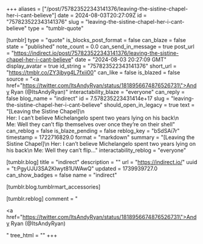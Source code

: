 +++
aliases = ["/post/757823522343141376/leaving-the-sistine-chapel-her-i-cant-believe"]
date = 2024-08-03T20:27:09Z
id = "757823522343141376"
slug = "leaving-the-sistine-chapel-her-i-cant-believe"
type = "tumblr-quote"

[tumblr]
type = "quote"
is_blocks_post_format = false
can_blaze = false
state = "published"
note_count = 0.0
can_send_in_message = true
post_url = "https://indirect.io/post/757823522343141376/leaving-the-sistine-chapel-her-i-cant-believe"
date = "2024-08-03 20:27:09 GMT"
display_avatar = true
id_string = "757823522343141376"
short_url = "https://tmblr.co/ZY3jbyg4L7fxii00"
can_like = false
is_blazed = false
source = "<a href=\"https://twitter.com/ItsAndyRyan/status/1818956674876526731\">Andy Ryan (@ItsAndyRyan)</a>"
interactability_blaze = "everyone"
can_reply = false
blog_name = "indirect"
id = 7.578235223431414e+17
slug = "leaving-the-sistine-chapel-her-i-cant-believe"
should_open_in_legacy = true
text = "[Leaving the Sistine Chapel]\n<br/>Her: I can&rsquo;t believe Michelangelo spent two years lying on his back\n<br/>Me: Well they can&rsquo;t flip themselves over once they&rsquo;re on their shell"
can_reblog = false
is_blaze_pending = false
reblog_key = "bSdSAi7r"
timestamp = 1722716829.0
format = "markdown"
summary = "[Leaving the Sistine Chapel]\n Her: I can’t believe Michelangelo spent two years lying on his back\n Me: Well they can’t flip..."
interactability_reblog = "everyone"

[tumblr.blog]
title = "indirect"
description = ""
url = "https://indirect.io/"
uuid = "t:PgyUJU3SA2Klwyt81UWAwQ"
updated = 1739939727.0
can_show_badges = false
name = "indirect"

[tumblr.blog.tumblrmart_accessories]

[tumblr.reblog]
comment = "<p><a href=\"https://twitter.com/ItsAndyRyan/status/1818956674876526731\">Andy Ryan (@ItsAndyRyan)</a></p>"
tree_html = ""
+++
